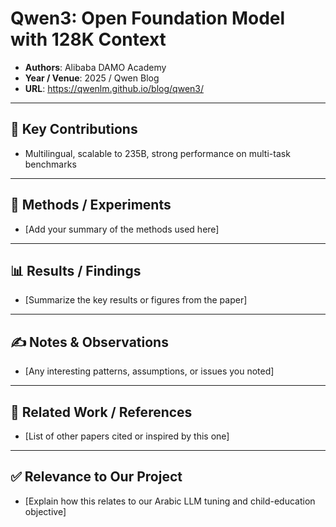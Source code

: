 # Qwen3: Open Foundation Model with 128K Context

- **Authors**: Alibaba DAMO Academy
- **Year / Venue**: 2025 / Qwen Blog
- **URL**: https://qwenlm.github.io/blog/qwen3/

---

## 🧠 Key Contributions

- Multilingual, scalable to 235B, strong performance on multi-task benchmarks

---

## 🧪 Methods / Experiments

- [Add your summary of the methods used here]

---

## 📊 Results / Findings

- [Summarize the key results or figures from the paper]

---

## ✍️ Notes & Observations

- [Any interesting patterns, assumptions, or issues you noted]

---

## 🔗 Related Work / References

- [List of other papers cited or inspired by this one]

---

## ✅ Relevance to Our Project

- [Explain how this relates to our Arabic LLM tuning and child-education objective]
